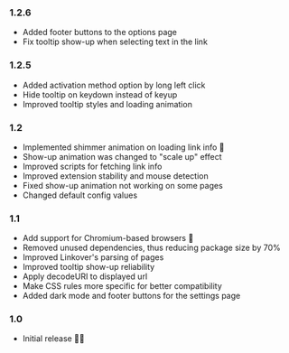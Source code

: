 ### 1.2.6
- Added footer buttons to the options page
- Fix tooltip show-up when selecting text in the link

### 1.2.5
- Added activation method option by long left click
- Hide tooltip on keydown instead of keyup
- Improved tooltip styles and loading animation

### 1.2
- Implemented shimmer animation on loading link info 🎉
- Show-up animation was changed to "scale up" effect
- Improved scripts for fetching link info
- Improved extension stability and mouse detection
- Fixed show-up animation not working on some pages
- Changed default config values

### 1.1
- Add support for Chromium-based browsers 🎉
- Removed unused dependencies, thus reducing package size by 70%
- Improved Linkover's parsing of pages
- Improved tooltip show-up reliability
- Apply decodeURI to displayed url
- Make CSS rules more specific for better compatibility
- Added dark mode and footer buttons for the settings page

### 1.0
- Initial release 🎉🎉